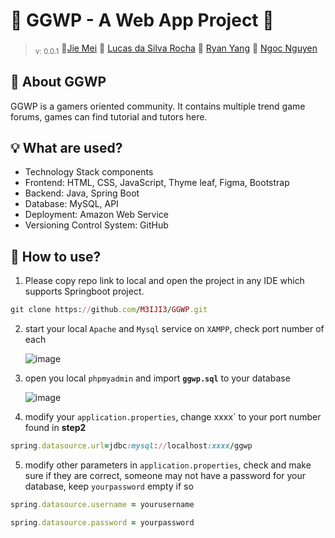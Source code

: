 # :mushroom: GGWP - A Web App Project :mushroom:
> <sub>v: 0.0.1</sub>
:small_orange_diamond:[Jie Mei](https://github.com/M3IJI3) :small_orange_diamond: [Lucas da Silva Rocha](https://github.com/RochaLS) 
:small_orange_diamond: [Ryan Yang](https://github.com/Ryan19900529) :small_orange_diamond: [Ngoc Nguyen](https://github.com/nndu)

## :notebook_with_decorative_cover: About GGWP
GGWP is a gamers oriented community. It contains multiple trend game forums, games can find tutorial and tutors here.

## :bulb: What are used?
* Technology Stack components
* Frontend: HTML, CSS, JavaScript, Thyme leaf, Figma, Bootstrap
* Backend:  Java, Spring Boot
* Database:  MySQL, API
* Deployment: Amazon Web Service
* Versioning Control System: GitHub

## :mag_right: How to use?
1. Please copy repo link to local and open the project in any IDE which supports Springboot project.
```ruby
git clone https://github.com/M3IJI3/GGWP.git
```

2. start your local `Apache` and `Mysql` service on `XAMPP`, check port number of each
   
   ![image](https://github.com/M3IJI3/GGWP/assets/34743976/971a590b-de9a-47a9-b60a-c66e5ad09ccd)
  
3. open you local `phpmyadmin` and import <span color="green">**`ggwp.sql`**</span> to your database

   ![image](https://github.com/M3IJI3/GGWP/assets/34743976/31f2d6ab-70e1-4c05-9d0b-f8bea5282c53)

4. modify your `application.properties`, change xxxx` to your port number found in **step2**
 ```ruby
 spring.datasource.url=jdbc:mysql://localhost:xxxx/ggwp
 ```
5. modify other parameters in `application.properties`, check and make sure if they are correct, someone may not have a password for your database, keep `yourpassword` empty if so
```ruby
spring.datasource.username = yourusername
```

```ruby
spring.datasource.password = yourpassword
```




